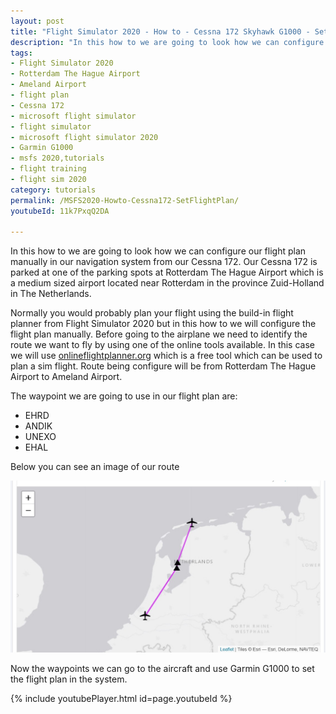 ```yaml
---
layout: post
title: "Flight Simulator 2020 - How to - Cessna 172 Skyhawk G1000 - Set flight plan"
description: "In this how to we are going to look how we can configure our flight plan manually in our navigation system from our Cessna 172."
tags:
- Flight Simulator 2020
- Rotterdam The Hague Airport
- Ameland Airport
- flight plan
- Cessna 172
- microsoft flight simulator
- flight simulator
- microsoft flight simulator 2020
- Garmin G1000
- msfs 2020,tutorials
- flight training
- flight sim 2020
category: tutorials
permalink: /MSFS2020-Howto-Cessna172-SetFlightPlan/
youtubeId: 11k7PxqQ2DA

---
```


In this how to we are going to look how we can configure our flight plan manually in our navigation system from our Cessna 172. 
Our Cessna 172 is parked at one of the parking spots at Rotterdam The Hague Airport which is a medium sized airport located near Rotterdam in the province Zuid-Holland in The Netherlands.

Normally you would probably plan your flight using the build-in flight planner from Flight Simulator 2020 but in this how to we will configure the flight plan manually. Before going to the airplane we need to identify the route we want to fly by using one of the online tools available. In this case we will use [onlineflightplanner.org](http://onlineflightplanner.org/) which is a free tool which can be used to plan a sim flight. Route being configure will be from Rotterdam The Hague Airport to Ameland Airport.

The waypoint we are going to use in our flight plan are:

* EHRD
* ANDIK
* UNEXO
* EHAL

Below you can see an image of our route

![Flight plan EHRD to EHAL](/assets/images/Flightplan-EHRD-EHAL.jpg "Flight plan EHRD to EHAL")

Now the waypoints we can go to the aircraft and use Garmin G1000 to set the flight plan in the system.

{% include youtubePlayer.html id=page.youtubeId %}